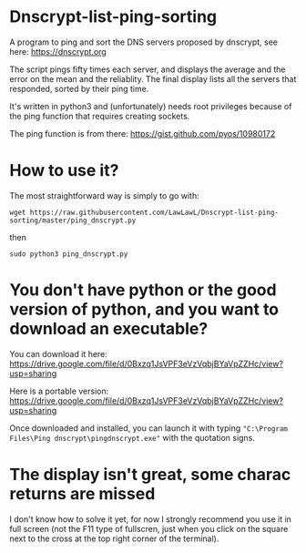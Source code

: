 # Dnscrypt-list-ping-sorting
A program to ping and sort the DNS servers proposed by dnscrypt, see here: https://dnscrypt.org

The script pings fifty times each server, and displays the average and the error on the mean and the reliablity. The final display lists all the servers that responded, sorted by their ping time.

It's written in python3 and (unfortunately) needs root privileges because of the ping function that requires creating sockets. 

The ping function is from there: https://gist.github.com/pyos/10980172

# How to use it?
The most straightforward way is simply to go with:

`wget https://raw.githubusercontent.com/LawLawL/Dnscrypt-list-ping-sorting/master/ping_dnscrypt.py`

then

`sudo python3 ping_dnscrypt.py`

# You don't have python or the good version of python, and you want to download an executable?
You can download it here: https://drive.google.com/file/d/0Bxzq1JsVPF3eVzVqbjBYaVpZZHc/view?usp=sharing

Here is a portable version: https://drive.google.com/file/d/0Bxzq1JsVPF3eVzVqbjBYaVpZZHc/view?usp=sharing

Once downloaded and installed, you can launch it with typing
`"C:\Program Files\Ping dnscrypt\pingdnscrypt.exe"`
with the quotation signs.

# The display isn't great, some charac returns are missed
I don't know how to solve it yet, for now I strongly recommend you use it in full screen (not the F11 type of fullscren, just when you click on the square next to the cross at the top right corner of the terminal).
